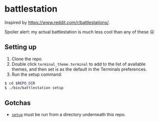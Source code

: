 # battlestation

Inspired by https://www.reddit.com/r/battlestations/.

Spoiler alert: my actual battlestation is much less cool than any of these :stuck_out_tongue:

## Setting up

1. Clone the repo
2. Double click `terminal_theme.terminal` to add to the list of available themes, and then set is as the default in the Terminals preferences.
3. Run the setup command:
```bash
$ cd $REPO_DIR
$ ./bin/battlestation setup
```

## Gotchas

- [`setup`](bin/setup) must be run from a directory underneath this repo.
